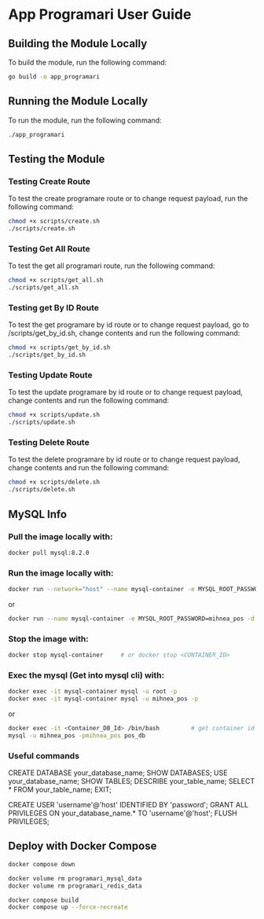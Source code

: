 # App Programari User Guide

## Building the Module Locally
To build the module, run the following command:

```bash
go build -o app_programari
```

## Running the Module Locally
To run the module, run the following command:

```bash
./app_programari
```

## Testing the Module

### Testing Create Route
To test the create programare route or to change request payload, run the following command:

```bash
chmod +x scripts/create.sh
./scripts/create.sh
```

### Testing Get All Route
To test the get all programari route, run the following command:

```bash
chmod +x scripts/get_all.sh
./scripts/get_all.sh

```

### Testing get By ID Route
To test the get programare by id route or to change request payload, go to /scripts/get_by_id.sh, change contents and run the following command:

```bash
chmod +x scripts/get_by_id.sh
./scripts/get_by_id.sh
```

### Testing Update Route
To test the update programare by id route or to change request payload, change contents and run the following command:

```bash
chmod +x scripts/update.sh
./scripts/update.sh
```

### Testing Delete Route
To test the delete programare by id route or to change request payload, change contents and run the following command:

```bash
chmod +x scripts/delete.sh
./scripts/delete.sh
```

## MySQL Info
### Pull the image locally with:

```bash
docker pull mysql:8.2.0
```

### Run the image locally with:

```bash
docker run --network="host" --name mysql-container -e MYSQL_ROOT_PASSWORD=mihnea_pos -d -p 3306:3306 mysql:8.2.0
```
or
```bash
docker run --name mysql-container -e MYSQL_ROOT_PASSWORD=mihnea_pos -d -p 3306:3306 mysql:8.2.0
```

### Stop the image with:

```bash
docker stop mysql-container     # or docker stop <CONTAINER_ID>
```

### Exec the mysql (Get into mysql cli) with:

```bash
docker exec -it mysql-container mysql -u root -p
docker exec -it mysql-container mysql -u mihnea_pos -p
```

or

```bash
docker exec -it <Container_DB_Id> /bin/bash         # get container id from docker ps command
mysql -u mihnea_pos -pmihnea_pos pos_db

```

### Useful commands
CREATE DATABASE your_database_name;
SHOW DATABASES;
USE your_database_name;
SHOW TABLES;
DESCRIBE your_table_name;
SELECT * FROM your_table_name;
EXIT;

CREATE USER 'username'@'host' IDENTIFIED BY 'password';
GRANT ALL PRIVILEGES ON your_database_name.* TO 'username'@'host';
FLUSH PRIVILEGES;

## Deploy with Docker Compose

```bash
docker compose down

docker volume rm programari_mysql_data
docker volume rm programari_redis_data

docker compose build 
docker compose up --force-recreate
```